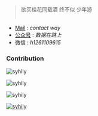 > 
> 
> 欲买桂花同载酒 终不似 少年游 <br/><br/>
>

- [Mail](huangshimin1996@gmail.com) : _contact way_
- [公众号](https://mp.weixin.qq.com/s/0kloiLBHQb_98Sp58yv57g) : _数据在路上_
- 微信 : _h1261109615_


### Contribution ###

![syhily](https://github-readme-stats.vercel.app/api/top-langs/?username=collabH&layout=compact&theme=onedark)

![syhily](https://github-readme-stats.vercel.app/api?username=collabH&count_private=true&show_icons=true&theme=tokyonight&show_owner=true)

![syhily](https://github-readme-streak-stats.herokuapp.com/?user=collabH&theme=dark)

[![syhily](https://activity-graph.herokuapp.com/graph?username=collabH&theme=react-dark&hide_border=true)](https://github.com/ashutosh00710/github-readme-activity-graph)

